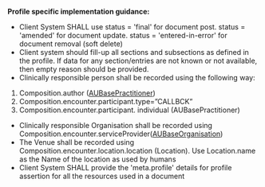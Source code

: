 **Profile specific implementation guidance:**

*  Client System SHALL use status = 'final' for document post. status = 'amended' for document update. status = 'entered-in-error' for document removal (soft delete)
* Client system should fill-up all sections and subsections as defined in the profile. If data for any section/entries are not known or not available, then empty reason should be provided.
* Clinically responsible person shall be recorded using the following way:
1.  Composition.author ([AUBasePractitioner])
1.  Composition.encounter.participant.type=”CALLBCK”
1.  Composition.encounter.participant. individual (AUBasePractitioner)
* Clinically responsible Organisation shall be recorded using Composition.encounter.serviceProvider([AUBaseOrganisation]) 
* The Venue shall be recorded using Composition.encounter.location.location (Location). Use Location.name as the Name of the location as used by humans
*  Client System SHALL provide the 'meta.profile' details for profile assertion for all the resources used in a document



[AUBasePractitioner]: http://hl7.org.au/fhir/base/aubase1.1/StructureDefinition-au-practitioner.html
[AUBaseOrganisation]: http://hl7.org.au/fhir/base/aubase1.1/StructureDefinition-au-organisation.html